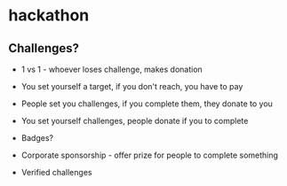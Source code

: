 # hackathon

## Challenges?

- 1 vs 1 - whoever loses challenge, makes donation

- You set yourself a target, if you don't reach, you have to pay

- People set you challenges, if you complete them, they donate to you

- You set yourself challenges, people donate if you to complete

- Badges?

- Corporate sponsorship - offer prize for people to complete something

- Verified challenges
